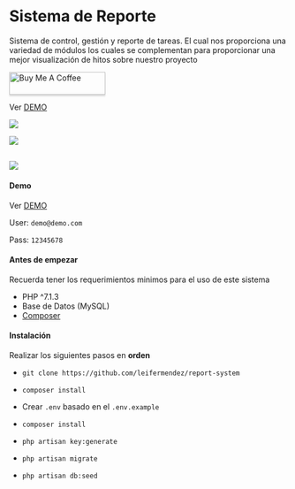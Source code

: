 # Sistema de Reporte
Sistema de control, gestión y reporte de tareas. El cual nos proporciona una variedad de módulos 
los cuales se complementan para proporcionar una mejor visualización de hitos sobre nuestro proyecto

<a href="https://www.buymeacoffee.com/leifermendez" target="_blank"><img src="https://www.buymeacoffee.com/assets/img/custom_images/orange_img.png" alt="Buy Me A Coffee" style="height: 41px !important;width: 174px !important;box-shadow: 0px 3px 2px 0px rgba(190, 190, 190, 0.5) !important;-webkit-box-shadow: 0px 3px 2px 0px rgba(190, 190, 190, 0.5) !important;" ></a>

Ver [DEMO](https://reportsystemapp.herokuapp.com/)

![](https://i.imgur.com/AX1MjPv.png)

![](https://i.imgur.com/iRI7t8t.png)

![](https://i.imgur.com/RoNY25H.png)
---



#### Demo

Ver [DEMO](https://reportsystemapp.herokuapp.com/)

User: `demo@demo.com`

Pass: `12345678`

#### Antes de empezar
Recuerda tener los requerimientos minimos para el uso de este sistema

- PHP ^7.1.3
- Base de Datos (MySQL)
- [Composer](https://getcomposer.org/doc/00-intro.md)

#### Instalación
Realizar los siguientes pasos en __orden__

- `git clone https://github.com/leifermendez/report-system`

- `composer install`

- Crear `.env` basado en el `.env.example`

- `composer install`

- `php artisan key:generate`

- `php artisan migrate`

- `php artisan db:seed`
